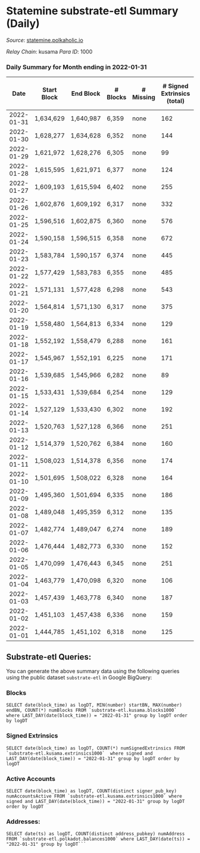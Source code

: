 # Statemine substrate-etl Summary (Daily)

_Source_: [statemine.polkaholic.io](https://statemine.polkaholic.io)

*Relay Chain*: kusama
*Para ID*: 1000



### Daily Summary for Month ending in 2022-01-31


| Date | Start Block | End Block | # Blocks | # Missing | # Signed Extrinsics (total) | # Active Accounts | # Addresses with Balances | # Events | # Transfers | # XCM Transfers In | # XCM Transfers Out |
| ---- | ----------- | --------- | -------- | --------- | --------------------------- | ----------------- | ------------------------- | -------- | ----------- | ------------------ | ------------------- |
| 2022-01-31 | 1,634,629 | 1,640,987 | 6,359 | none  | 162 | 49 | 18,855 | 15,640 | 2,101 ($193,795.00) | 11 ($198.28) |   |
| 2022-01-30 | 1,628,277 | 1,634,628 | 6,352 | none  | 144 | 51 | 18,835 | 15,669 | 2,128 ($133,444.50) | 24 ($187.78) |   |
| 2022-01-29 | 1,621,972 | 1,628,276 | 6,305 | none  | 99 | 37 | 18,811 | 14,768 | 1,602 ($87,124.92) | 10 ($121.25) | 3 ($594.98) |
| 2022-01-28 | 1,615,595 | 1,621,971 | 6,377 | none  | 124 | 41 | 18,791 | 16,049 | 2,269 ($75,611.39) | 19 ($8,867.97) |   |
| 2022-01-27 | 1,609,193 | 1,615,594 | 6,402 | none  | 255 | 75 | 18,710 | 17,590 | 3,322 ($305,603.79) | 35 ($715.66) |   |
| 2022-01-26 | 1,602,876 | 1,609,192 | 6,317 | none  | 332 | 111 | 18,671 | 18,662 | 4,160 ($597,339.97) | 37 ($332.96) |   |
| 2022-01-25 | 1,596,516 | 1,602,875 | 6,360 | none  | 576 | 171 | 18,633 | 21,220 | 5,197 ($610,097.49) | 79 ($2,256.12) | 25 ($83,109.04) |
| 2022-01-24 | 1,590,158 | 1,596,515 | 6,358 | none  | 672 | 244 | 18,563 | 21,732 | 5,256 ($814,050.96) | 74 ($10,321.44) | 44 ($221,965.94) |
| 2022-01-23 | 1,583,784 | 1,590,157 | 6,374 | none  | 445 | 173 | 18,501 | 20,039 | 4,742 ($612,996.92) | 54 ($259.94) |   |
| 2022-01-22 | 1,577,429 | 1,583,783 | 6,355 | none  | 485 | 167 | 18,462 | 20,515 | 4,991 ($565,896.77) | 60 ($559.19) | 8 ($25,001.89) |
| 2022-01-21 | 1,571,131 | 1,577,428 | 6,298 | none  | 543 | 198 | 18,404 | 20,532 | 5,010 ($456,749.04) | 28 ($277.41) | 71 ($1,283,289.57) |
| 2022-01-20 | 1,564,814 | 1,571,130 | 6,317 | none  | 375 | 156 | 18,364 | 18,190 | 3,396 ($270,188.91) | 40 ($1,014.83) | 92 ($599,576.30) |
| 2022-01-19 | 1,558,480 | 1,564,813 | 6,334 | none  | 129 | 42 | 18,324 | 15,585 | 2,194 ($105,218.70) | 19 ($147.32) |   |
| 2022-01-18 | 1,552,192 | 1,558,479 | 6,288 | none  | 161 | 42 | 18,286 | 16,216 | 2,720 ($95,679.43) | 17 ($642.70) |   |
| 2022-01-17 | 1,545,967 | 1,552,191 | 6,225 | none  | 171 | 40 | 18,245 | 15,879 | 2,430 ($188,529.23) | 36 ($181.39) |   |
| 2022-01-16 | 1,539,685 | 1,545,966 | 6,282 | none  | 89 | 31 | 18,198 | 14,695 | 1,634 ($400,771.24) | 13 ($60.94) |   |
| 2022-01-15 | 1,533,431 | 1,539,684 | 6,254 | none  | 129 | 71 | 18,169 | 15,130 | 1,873 ($147,814.67) | 20 ($290.05) |   |
| 2022-01-14 | 1,527,129 | 1,533,430 | 6,302 | none  | 192 | 27 | 18,170 | 17,300 | 3,209 ($223,276.82) | 26 ($244.55) |   |
| 2022-01-13 | 1,520,763 | 1,527,128 | 6,366 | none  | 251 | 38 | 18,046 | 17,937 | 3,343 ($73,553.13) | 29 ($258.98) |   |
| 2022-01-12 | 1,514,379 | 1,520,762 | 6,384 | none  | 160 | 51 | 17,894 | 16,280 | 2,683 ($86,838.10) | 26 ($133.78) |   |
| 2022-01-11 | 1,508,023 | 1,514,378 | 6,356 | none  | 174 | 59 | 17,860 | 16,181 | 2,608 ($163,350.68) | 16 ($137.54) |   |
| 2022-01-10 | 1,501,695 | 1,508,022 | 6,328 | none  | 164 | 59 | 17,827 | 16,024 | 2,478 ($334,535.61) | 29 ($239.44) |   |
| 2022-01-09 | 1,495,360 | 1,501,694 | 6,335 | none  | 186 | 29 | 17,783 | 15,978 | 2,347 ($153,592.87) | 23 ($928.40) |   |
| 2022-01-08 | 1,489,048 | 1,495,359 | 6,312 | none  | 135 | 42 | 17,734 | 15,449 | 2,109 ($102,511.99) | 23 ($3,917.16) |   |
| 2022-01-07 | 1,482,774 | 1,489,047 | 6,274 | none  | 189 | 83 | 17,701 | 16,093 | 2,570 ($329,399.30) | 34 ($480.27) |   |
| 2022-01-06 | 1,476,444 | 1,482,773 | 6,330 | none  | 152 | 51 | 17,667 | 16,136 | 2,695 ($521,940.69) | 24 ($984.71) |   |
| 2022-01-05 | 1,470,099 | 1,476,443 | 6,345 | none  | 251 | 149 |  | 16,763 | 2,863 ($347,964.71) | 24 ($267.14) |   |
| 2022-01-04 | 1,463,779 | 1,470,098 | 6,320 | none  | 106 | 37 | 17,597 | 15,274 | 1,907 ($5,029,005.24) | 42 ($753.26) |   |
| 2022-01-03 | 1,457,439 | 1,463,778 | 6,340 | none  | 187 | 47 | 17,550 | 16,062 | 2,408 ($86,510.37) | 31 ($5,618.23) |   |
| 2022-01-02 | 1,451,103 | 1,457,438 | 6,336 | none  | 159 | 51 | 17,504 | 15,832 | 2,332 ($778,355.98) | 25 ($1,069.81) |   |
| 2022-01-01 | 1,444,785 | 1,451,102 | 6,318 | none  | 125 | 36 | 17,470 | 15,348 | 1,958 ($1,247,827.72) | 34 ($1,927.07) |   |

## Substrate-etl Queries:
You can generate the above summary data using the following queries using the public dataset `substrate-etl` in Google BigQuery:


### Blocks
```
SELECT date(block_time) as logDT, MIN(number) startBN, MAX(number) endBN, COUNT(*) numBlocks FROM `substrate-etl.kusama.blocks1000`  where LAST_DAY(date(block_time)) = "2022-01-31" group by logDT order by logDT
```


### Signed Extrinsics
```
SELECT date(block_time) as logDT, COUNT(*) numSignedExtrinsics FROM `substrate-etl.kusama.extrinsics1000`  where signed and LAST_DAY(date(block_time)) = "2022-01-31" group by logDT order by logDT
```


### Active Accounts
```
SELECT date(block_time) as logDT, COUNT(distinct signer_pub_key) numAccountsActive FROM `substrate-etl.kusama.extrinsics1000` where signed and LAST_DAY(date(block_time)) = "2022-01-31" group by logDT order by logDT
```


### Addresses:
```
SELECT date(ts) as logDT, COUNT(distinct address_pubkey) numAddress FROM `substrate-etl.polkadot.balances1000` where LAST_DAY(date(ts)) = "2022-01-31" group by logDT```

